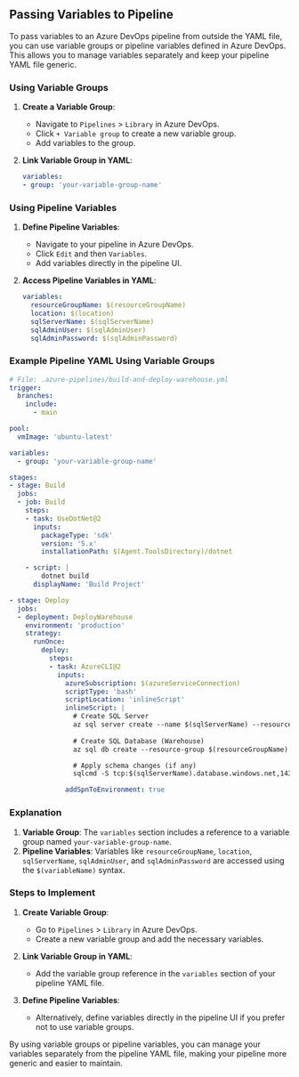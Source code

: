 ## Passing Variables to Pipeline

To pass variables to an Azure DevOps pipeline from outside the YAML file, you can use variable groups or pipeline variables defined in Azure DevOps. This allows you to manage variables separately and keep your pipeline YAML file generic.

### Using Variable Groups

1. **Create a Variable Group**:
   - Navigate to `Pipelines` > `Library` in Azure DevOps.
   - Click `+ Variable group` to create a new variable group.
   - Add variables to the group.

2. **Link Variable Group in YAML**:
   ```yaml
   variables:
   - group: 'your-variable-group-name'
   ```

### Using Pipeline Variables

1. **Define Pipeline Variables**:
   - Navigate to your pipeline in Azure DevOps.
   - Click `Edit` and then `Variables`.
   - Add variables directly in the pipeline UI.

2. **Access Pipeline Variables in YAML**:
   ```yaml
   variables:
     resourceGroupName: $(resourceGroupName)
     location: $(location)
     sqlServerName: $(sqlServerName)
     sqlAdminUser: $(sqlAdminUser)
     sqlAdminPassword: $(sqlAdminPassword)
   ```

### Example Pipeline YAML Using Variable Groups

```yaml
# File: .azure-pipelines/build-and-deploy-warehouse.yml
trigger:
  branches:
    include:
      - main

pool:
  vmImage: 'ubuntu-latest'

variables:
  - group: 'your-variable-group-name'

stages:
- stage: Build
  jobs:
  - job: Build
    steps:
    - task: UseDotNet@2
      inputs:
        packageType: 'sdk'
        version: '5.x'
        installationPath: $(Agent.ToolsDirectory)/dotnet

    - script: |
        dotnet build
      displayName: 'Build Project'

- stage: Deploy
  jobs:
  - deployment: DeployWarehouse
    environment: 'production'
    strategy:
      runOnce:
        deploy:
          steps:
          - task: AzureCLI@2
            inputs:
              azureSubscription: $(azureServiceConnection)
              scriptType: 'bash'
              scriptLocation: 'inlineScript'
              inlineScript: |
                # Create SQL Server
                az sql server create --name $(sqlServerName) --resource-group $(resourceGroupName) --location $(location) --admin-user $(sqlAdminUser) --admin-password $(sqlAdminPassword)
                
                # Create SQL Database (Warehouse)
                az sql db create --resource-group $(resourceGroupName) --server $(sqlServerName) --name $(warehouseName) --service-objective S0

                # Apply schema changes (if any)
                sqlcmd -S tcp:$(sqlServerName).database.windows.net,1433 -d $(warehouseName) -U $(sqlAdminUser) -P $(sqlAdminPassword) -i schema.sql

              addSpnToEnvironment: true
```

### Explanation

1. **Variable Group**: The `variables` section includes a reference to a variable group named `your-variable-group-name`.
2. **Pipeline Variables**: Variables like `resourceGroupName`, `location`, `sqlServerName`, `sqlAdminUser`, and `sqlAdminPassword` are accessed using the `$(variableName)` syntax.

### Steps to Implement

1. **Create Variable Group**:
   - Go to `Pipelines` > `Library` in Azure DevOps.
   - Create a new variable group and add the necessary variables.

2. **Link Variable Group in YAML**:
   - Add the variable group reference in the `variables` section of your pipeline YAML file.

3. **Define Pipeline Variables**:
   - Alternatively, define variables directly in the pipeline UI if you prefer not to use variable groups.

By using variable groups or pipeline variables, you can manage your variables separately from the pipeline YAML file, making your pipeline more generic and easier to maintain.